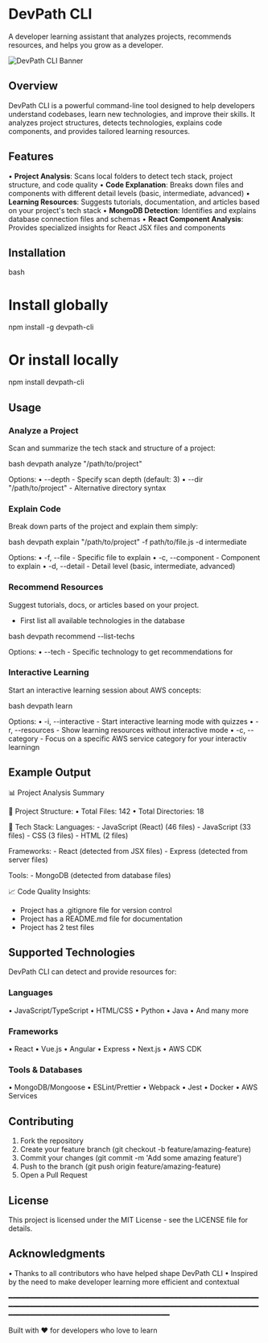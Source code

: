 # DevPath CLI

A developer learning assistant that analyzes projects, recommends resources, and helps you grow as a developer.

![DevPath CLI Banner](./assets/devpathjpg)

## Overview

DevPath CLI is a powerful command-line tool designed to help developers understand codebases, learn new technologies, and improve their skills. It analyzes
project structures, detects technologies, explains code components, and provides tailored learning resources.

## Features

• **Project Analysis**: Scans local folders to detect tech stack, project structure, and code quality
• **Code Explanation**: Breaks down files and components with different detail levels (basic, intermediate, advanced)
• **Learning Resources**: Suggests tutorials, documentation, and articles based on your project's tech stack
• **MongoDB Detection**: Identifies and explains database connection files and schemas
• **React Component Analysis**: Provides specialized insights for React JSX files and components

## Installation

bash
# Install globally
npm install -g devpath-cli

# Or install locally
npm install devpath-cli


## Usage

### Analyze a Project

Scan and summarize the tech stack and structure of a project:

bash
devpath analyze "/path/to/project"


Options:
• --depth <number> - Specify scan depth (default: 3)
• --dir "/path/to/project" - Alternative directory syntax

### Explain Code

Break down parts of the project and explain them simply:

bash
devpath explain "/path/to/project" -f path/to/file.js -d intermediate


Options:
• -f, --file <path> - Specific file to explain
• -c, --component <name> - Component to explain
• -d, --detail <level> - Detail level (basic, intermediate, advanced)

### Recommend Resources

Suggest tutorials, docs, or articles based on your project.
- First list all available technologies in the database

bash
devpath recommend --list-techs


Options:
• --tech <technology> - Specific technology to get recommendations for

### Interactive Learning

Start an interactive learning session about AWS concepts:

bash
devpath learn


Options:
• -i, --interactive - Start interactive learning mode with quizzes
• -r, --resources - Show learning resources without interactive mode
• -c, --category <category> - Focus on a specific AWS service category for your interactiv learningn

## Example Output

📊 Project Analysis Summary

📂 Project Structure:
  • Total Files: 142
  • Total Directories: 18

🔧 Tech Stack:
  Languages:
    - JavaScript (React) (46 files)
    - JavaScript (33 files)
    - CSS (3 files)
    - HTML (2 files)

  Frameworks:
    - React (detected from JSX files)
    - Express (detected from server files)

  Tools:
    - MongoDB (detected from database files)

📈 Code Quality Insights:
  - Project has a .gitignore file for version control
  - Project has a README.md file for documentation
  - Project has 2 test files


## Supported Technologies

DevPath CLI can detect and provide resources for:

### Languages
• JavaScript/TypeScript
• HTML/CSS
• Python
• Java
• And many more

### Frameworks
• React
• Vue.js
• Angular
• Express
• Next.js
• AWS CDK

### Tools & Databases
• MongoDB/Mongoose
• ESLint/Prettier
• Webpack
• Jest
• Docker
• AWS Services

## Contributing

1. Fork the repository
2. Create your feature branch (git checkout -b feature/amazing-feature)
3. Commit your changes (git commit -m 'Add some amazing feature')
4. Push to the branch (git push origin feature/amazing-feature)
5. Open a Pull Request

## License

This project is licensed under the MIT License - see the LICENSE file for details.

## Acknowledgments

• Thanks to all contributors who have helped shape DevPath CLI
• Inspired by the need to make developer learning more efficient and contextual

━━━━━━━━━━━━━━━━━━━━━━━━━━━━━━━━━━━━━━━━━━━━━━━━━━━━━━━━━━━━━━━━━━━━━━━━━━━━━━━━━━━━━━━━━━━━━━━━━━━━━━━━━━━━━━━━━━━━━━━━━━━━━━━━━━━━━━━━━━━━━━━━━━━━━━━━━━━━


Built with ❤️ for developers who love to learn
